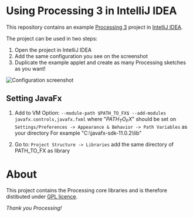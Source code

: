 # Using Processing 3 in IntelliJ IDEA

This repository contains an example [Processing 3](https://processing.org) project in [IntelliJ IDEA](https://www.jetbrains.com/idea/).

The project can be used in two steps:

1. Open the project in IntelliJ IDEA
2. Add the same configuration you see on the screenshot
3. Duplicate the example applet and create as many Processing sketches as you want!

![Configuration screenshot](http://cl.ly/image/1b2Q1J2Z1Q1y/processing-intellij.png)

## Setting JavaFx
1. Add to VM Option:
`--module-path $PATH_TO_FX$ --add-modules javafx.controls,javafx.fxml`
    where "$PATH_TO_FX$" should be set on 
	`Settings/Preferences -> Appearance & Behavior -> Path Variables`  as your directory
    For example "C:\javafx-sdk-11.0.2\lib"
	
2.  Go to:
`Project Structure -> Libraries` 
add the same directory of PATH_TO_FX  as library


# About

This project contains the Processing core libraries and is therefore distibuted under [GPL licence](LICENSE.md).

*Thank you Processing!*
